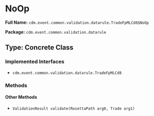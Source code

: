 # NoOp

**Full Name:** `cdm.event.common.validation.datarule.TradeFpMLCd8$NoOp`

**Package:** `cdm.event.common.validation.datarule`

## Type: Concrete Class

### Implemented Interfaces

- `cdm.event.common.validation.datarule.TradeFpMLCd8`

### Methods

#### Other Methods

- `ValidationResult validate(RosettaPath arg0, Trade arg1)`

